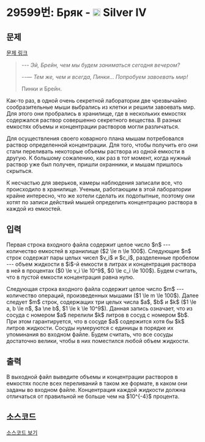 # 29599번: Бряк - <img src="https://static.solved.ac/tier_small/7.svg" style="height:20px" /> Silver IV

<!-- performance -->

<!-- 문제 제출 후 깃허브에 푸시를 했을 때 제출한 코드의 성능이 입력될 공간입니다.-->

<!-- end -->

## 문제

[문제 링크](https://boj.kr/29599)


<blockquote>
<p><em>--- Эй, Брейн, чем мы будем заниматься сегодня вечером?</em></p>

<p><em>--— Тем же, чем и всегда, Пинки… Попробуем завоевать мир!</em></p>

<p>Пинки и Брейн.</p>
</blockquote>

<p>Как-то раз, в одной очень секретной лаборатории две чрезвычайно сообразительные мыши выбрались из клетки и решили завоевать мир. Для этого они пробрались в хранилище, где в нескольких емкостях содержался раствор совершенно секретного вещества. В разных емкостях объемы и концентрации растворов могли различаться.</p>

<p>Для осуществления своего коварного плана мышам потребовался раствор определенной концентрации. Для того, чтобы получить его они стали переливать некоторые объемы раствора из одной емкости в другую. К большому сожалению, как раз в тот момент, когда нужный раствор уже был получен, пришли охранники, и мышам пришлось скрыться.</p>

<p>К несчастью для зверьков, камеры наблюдения записали все, что происходило в хранилище. Ученым, работающим в этой лаборатории крайне интересно, что же хотели сделать их подопытные, поэтому они хотят по записи действий мышей определить концентрацию раствора в каждой из емкостей.</p>



## 입력


<p>Первая строка входного файла содержит целое число $n$ --- количество емкостей в хранилище ($2 \le n \le 100$). Следующие $n$ строк содержат пары целых чисел $v_i$ и $c_i$, разделенные пробелом --- объем жидкости в $i$-й емкости в литрах и концентрация раствора в ней в процентах ($0 \le v_i \le 10^9$, $0 \le c_i \le 100$). Будем считать, что в пустой емкости концентрация равна нулю.</p>

<p>Следующая строка входного файла содержит целое число $m$ --- количество операций, произведенных мышами ($1 \le m \le 100$). Далее следует $m$ строк, содержащих три целых числа $a$, $b$ и $k$ ($1 \le a, b \le n$, $a \ne b$, $1 \le k \le 10^9$). Данная запись означает, что из сосуда с номером $a$ перелили $k$ литров в сосуд с номером $b$. При этом гарантируется, что в сосуде $a$ содержится хотя бы $k$ литров жидкости. Сосуды нумеруются с единицы в порядке их упоминания во входном файле. Будем считать, что все сосуды достаточно велики, чтобы в них поместился любой объем жидкости.</p>



## 출력


<p>В выходной файл выведите объемы и концентрации растворов в емкостях после всех переливаний в таком же формате, в каком они заданы во входном файле. Концентрация каждой жидкости должна отличаться от правильной не больше чем на $10^{-4}$ процента.</p>



## 소스코드

[소스코드 보기](Бряк.cpp)